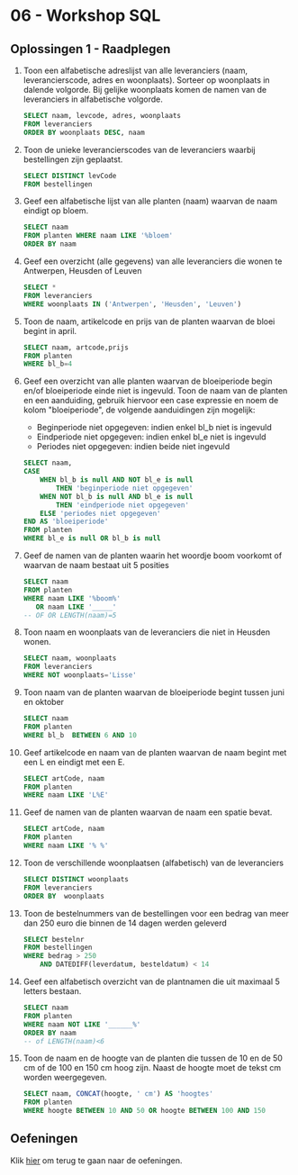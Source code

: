 # 06 - Workshop SQL

## Oplossingen 1 - Raadplegen
1. Toon een alfabetische adreslijst van alle leveranciers (naam, leverancierscode, adres en
woonplaats). Sorteer op woonplaats in dalende volgorde. Bij gelijke woonplaats komen de
namen van de leveranciers in alfabetische volgorde.
    ```sql
    SELECT naam, levcode, adres, woonplaats    
    FROM leveranciers 
    ORDER BY woonplaats DESC, naam 
    ```
2. Toon de unieke leverancierscodes van de leveranciers waarbij bestellingen zijn geplaatst. 
    ```sql
    SELECT DISTINCT levCode 
    FROM bestellingen 
    ```
3. Geef een alfabetische lijst van alle planten (naam) waarvan de naam eindigt op bloem. 
    ```sql
    SELECT naam 
    FROM planten WHERE naam LIKE '%bloem' 
    ORDER BY naam 
    ```
4. Geef een overzicht (alle gegevens) van alle leveranciers die wonen te Antwerpen, Heusden of Leuven 
    ```sql 
    SELECT * 
    FROM leveranciers  
    WHERE woonplaats IN ('Antwerpen', 'Heusden', 'Leuven') 
    ```
5. Toon de naam, artikelcode en prijs van de planten waarvan de bloei begint in april. 
    ```sql
    SELECT naam, artcode,prijs 
    FROM planten 
    WHERE bl_b=4 
    ```
6. Geef een overzicht van alle planten waarvan de bloeiperiode begin en/of bloeiperiode einde niet is ingevuld. Toon de naam van de planten en een aanduiding, gebruik hiervoor een case expressie en noem de kolom "bloeiperiode", de volgende aanduidingen zijn mogelijk:
    - Beginperiode niet opgegeven: indien enkel bl_b niet is ingevuld
    - Eindperiode niet opgegeven: indien enkel bl_e niet is ingevuld
    - Periodes niet opgegeven: indien beide niet ingevuld

    ```sql 
    SELECT naam, 
    CASE 
        WHEN bl_b is null AND NOT bl_e is null 
            THEN 'beginperiode niet opgegeven' 
        WHEN NOT bl_b is null AND bl_e is null 
            THEN 'eindperiode niet opgegeven' 
        ELSE 'periodes niet opgegeven'  
    END AS 'bloeiperiode' 
    FROM planten  
    WHERE bl_e is null OR bl_b is null 
    ```
7. Geef de namen van de planten waarin het woordje boom voorkomt of waarvan de naam bestaat uit 5 posities 
    ```sql
    SELECT naam  
    FROM planten 
    WHERE naam LIKE '%boom%' 
       OR naam LIKE '_____' 
    -- OF OR LENGTH(naam)=5 
    ```
8. Toon naam en woonplaats van de leveranciers die niet in Heusden wonen. 
    ```sql
    SELECT naam, woonplaats 
    FROM leveranciers 
    WHERE NOT woonplaats='Lisse' 
    ```
9. Toon naam van de planten waarvan de bloeiperiode begint tussen juni en oktober 
    ```sql
    SELECT naam
    FROM planten 
    WHERE bl_b  BETWEEN 6 AND 10 
    ```
10. Geef artikelcode en naam van de planten waarvan de naam begint met een L en eindigt met een E. 
    ```sql
    SELECT artCode, naam 
    FROM planten 
    WHERE naam LIKE 'L%E' 
    ```
11. Geef de namen van de planten waarvan de naam een spatie bevat. 
    ```sql
    SELECT artCode, naam 
    FROM planten 
    WHERE naam LIKE '% %' 
    ```
12. Toon de verschillende woonplaatsen (alfabetisch) van de leveranciers 
    ```sql
    SELECT DISTINCT woonplaats 
    FROM leveranciers 
    ORDER BY  woonplaats 
    ```
 
13. Toon de bestelnummers van de bestellingen voor een bedrag van meer dan 250 euro die binnen de 14 dagen werden geleverd 
    ```sql 
    SELECT bestelnr 
    FROM bestellingen 
    WHERE bedrag > 250 
        AND DATEDIFF(leverdatum, besteldatum) < 14 
    ```
14. Geef een alfabetisch overzicht van de plantnamen die uit maximaal 5 letters bestaan. 
    ```sql
    SELECT naam 
    FROM planten 
    WHERE naam NOT LIKE '______%' 
    ORDER BY naam 
    -- of LENGTH(naam)<6 
    ```

15. Toon de naam en de hoogte van de planten die tussen de 10 en de 50 cm of de 100 en 150 cm hoog zijn. Naast de hoogte moet de tekst cm worden weergegeven. 
    ```sql 
    SELECT naam, CONCAT(hoogte, ' cm') AS 'hoogtes' 
    FROM planten  
    WHERE hoogte BETWEEN 10 AND 50 OR hoogte BETWEEN 100 AND 150 
    ```

## Oefeningen
Klik [hier](../exercises.md) om terug te gaan naar de oefeningen.
